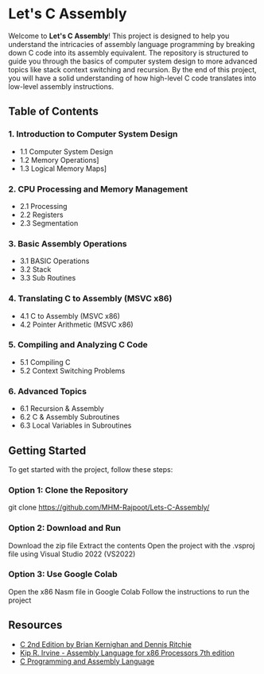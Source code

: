 # Let's C Assembly

Welcome to **Let's C Assembly**! This project is designed to help you understand the intricacies of assembly language programming by breaking down C code into its assembly equivalent. The repository is structured to guide you through the basics of computer system design to more advanced topics like stack context switching and recursion. By the end of this project, you will have a solid understanding of how high-level C code translates into low-level assembly instructions.

## Table of Contents

### 1. Introduction to Computer System Design
   - 1.1 Computer System Design
   - 1.2 Memory Operations]
   - 1.3 Logical Memory Maps]

### 2. CPU Processing and Memory Management
   - 2.1 Processing
   - 2.2 Registers
   - 2.3 Segmentation

### 3. Basic Assembly Operations
   - 3.1 BASIC Operations
   - 3.2 Stack
   - 3.3 Sub Routines

### 4. Translating C to Assembly (MSVC x86)
   - 4.1 C to Assembly (MSVC x86)
   - 4.2 Pointer Arithmetic (MSVC x86)

### 5. Compiling and Analyzing C Code
   - 5.1 Compiling C
   - 5.2 Context Switching Problems

### 6. Advanced Topics
   - 6.1 Recursion & Assembly
   - 6.2 C & Assembly Subroutines
   - 6.3 Local Variables in Subroutines

## Getting Started

To get started with the project, follow these steps:

   ### Option 1: Clone the Repository
   git clone <https://github.com/MHM-Rajpoot/Lets-C-Assembly/>
   
   ### Option 2: Download and Run
   Download the zip file
   Extract the contents
   Open the project with the .vsproj file using Visual Studio 2022 (VS2022)
   
   ### Option 3: Use Google Colab
   Open the x86 Nasm file in Google Colab
   Follow the instructions to run the project

## Resources

 - [ C 2nd Edition by Brian Kernighan and Dennis Ritchie ](https://www.google.com)
 - [ Kip R. Irvine - Assembly Language for x86 Processors 7th edition ](https://www.google.com)
 - [ C Programming and Assembly Language ](https://www.youtube.com/watch?v=vydldXpA6ec&list=PLyqSpQzTE6M8O9Oy9t-yhiAUXOi-rmTp_)

